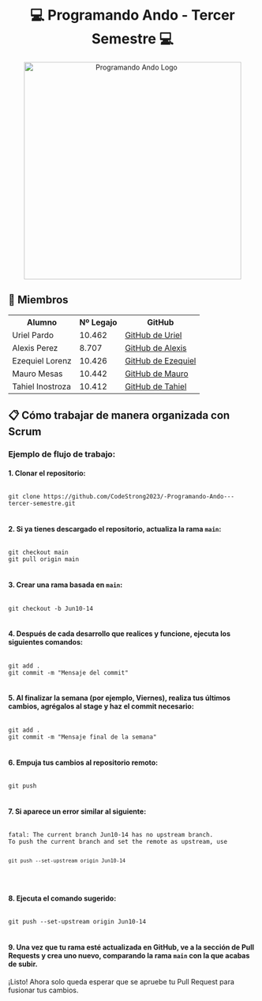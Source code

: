 <h1 align="center">💻 Programando Ando - Tercer Semestre 💻</h1>

<p align="center">
  <img src="https://github.com/CodeStrong2023/Programando-Ando-Segundo-Semestre/assets/132927111/64de069f-8c71-4a0c-a9fe-6f36b8bb3ec4" alt="Programando Ando Logo" width="440px">
</p>

<h2>👥 Miembros</h2>
<table>
  <tr>
    <th>Alumno</th>
    <th>Nº Legajo</th>
    <th>GitHub</th>
  </tr>
  <tr>
    <td>Uriel Pardo</td>
    <td>10.462</td>
    <td><a href="https://github.com/UrielPardo" target="_blank">GitHub de Uriel</a></td>
  </tr>
  <tr>
    <td>Alexis Perez</td>
    <td>8.707</td>
    <td><a href="https://github.com/Alitoo27" target="_blank">GitHub de Alexis</a></td>
  </tr>
  <tr>
    <td>Ezequiel Lorenz</td>
    <td>10.426</td>
    <td><a href="https://github.com/ezelorenz" target="_blank">GitHub de Ezequiel</a></td>
  </tr>
  <tr>
    <td>Mauro Mesas</td>
    <td>10.442</td>
    <td><a href="https://github.com/mauromesas" target="_blank">GitHub de Mauro</a></td>
  </tr>
  <tr>
    <td>Tahiel Inostroza</td>
    <td>10.412</td>
    <td><a href="https://github.com/tahiel-14" target="_blank">GitHub de Tahiel</a></td>
  </tr>
</table>

<h2>📋 Cómo trabajar de manera organizada con Scrum</h2>

<h3>Ejemplo de flujo de trabajo:</h3>

<h4>1. Clonar el repositorio:</h4>
<pre>
<code>
git clone https://github.com/CodeStrong2023/-Programando-Ando---tercer-semestre.git
</code>
</pre>

<h4>2. Si ya tienes descargado el repositorio, actualiza la rama <code>main</code>:</h4>
<pre>
<code>
git checkout main
git pull origin main
</code>
</pre>

<h4>3. Crear una rama basada en <code>main</code>:</h4>
<pre>
<code>
git checkout -b Jun10-14
</code>
</pre>

<h4>4. Después de cada desarrollo que realices y funcione, ejecuta los siguientes comandos:</h4>
<pre>
<code>
git add .
git commit -m "Mensaje del commit"
</code>
</pre>

<h4>5. Al finalizar la semana (por ejemplo, Viernes), realiza tus últimos cambios, agrégalos al stage y haz el commit necesario:</h4>
<pre>
<code>
git add .
git commit -m "Mensaje final de la semana"
</code>
</pre>

<h4>6. Empuja tus cambios al repositorio remoto:</h4>
<pre>
<code>
git push
</code>
</pre>

<h4>7. Si aparece un error similar al siguiente:</h4>
<pre>
<code>
fatal: The current branch Jun10-14 has no upstream branch.
To push the current branch and set the remote as upstream, use

    git push --set-upstream origin Jun10-14
</code>
</pre>

<h4>8. Ejecuta el comando sugerido:</h4>
<pre>
<code>
git push --set-upstream origin Jun10-14
</code>
</pre>

<h4>9. Una vez que tu rama esté actualizada en GitHub, ve a la sección de Pull Requests y crea uno nuevo, comparando la rama <code>main</code> con la que acabas de subir.</h4>

<p>¡Listo! Ahora solo queda esperar que se apruebe tu Pull Request para fusionar tus cambios.</p>
